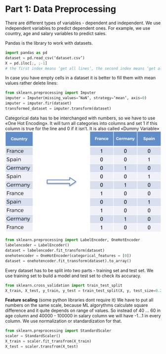 # Part 1: Data Preprocessing

There are different types of variables - dependent and independent.
We use independent variables to predict dependent ones.
For example, we use country, age and salary variables to predict sales.

Pandas is the library to work with datasets.

```python
import pandas as pd
dataset = pd.read_csv(‘dataset.csv’)
X = pd.iloc[;, ;-1]
# the first index means ‘get all lines’, the second index means ‘get all columns but last'
```

In case you have empty cells in a dataset it is better to fill them with mean values rather delete lines:
```python
from sklearn.preprocessing import Imputer
imputer = Imputer(missing_values=’NaN’, strategy=‘mean’, axis=0)
imputer = imputer.fir(dataset)
transformed_dataset = imputer.transform(dataset)
```

Categorical data has to be interchanged with numbers, so we have to use «One Hot Encoding».
It will turn all categories into columns and set 1 if this column is true for the line and 0 if it isn’t.
It is also called «Dummy Variable»
![image](images/1.png)

```python
from sklearn.preprocessing import LabelEncoder, OneHotEncoder
labelencoder = LabelEncoder()
dataset = labelencoder.fit_transform(dataset)
onehotencoder = OneHotEncoder(categorical_features = [0])
dataset = onehotencoder.fit_transform(dataset).to_array()
```

Every dataset has to be split into two parts - training set and test set.
We use training set to build a model and test set to check its accuracy.
```python
from sklearn.cross_validation import train_test_split
X_train, X_test, y_train, y_test = train_test_split(X, y, test_size=0.2, random_state=0)
```

**Feature scaling** (some python libraries dont require it)
We have to put all numbers on the same scale, because ML algorythms calculate square difference and it quite
depends on range of values. So instead of 40 … 60 in age column and 40000 - 100000 in salary column we will
have -1…1 in every column. We use normalization or standardization for that.
```python
from sklearn.preprocessing import StandardScaler
scaler = StandardScaler()
X_train = scaler.fit_transfrom(X_train)
X_test = scaler.transfrom(X_test)
```
